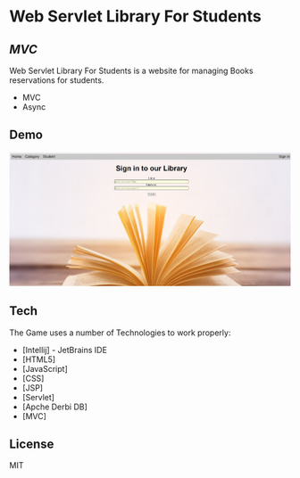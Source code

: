 # Web Servlet Library For Students
## _MVC_



Web Servlet Library For Students is a website for managing Books reservations for students.

- MVC
- Async

## Demo
![Demo image](https://github.com/shalevgerbi/Web-Servlet-Library-For-Students/blob/master/DemoIMG.png?raw=true)

## Tech

The Game uses a number of Technologies to work properly:

- [Intellij] - JetBrains IDE
- [HTML5]
- [JavaScript] 
- [CSS]
- [JSP]
- [Servlet]
- [Apche Derbi DB] 
- [MVC] 

## License

MIT
 
